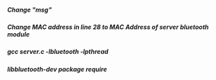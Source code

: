 ##### Change "msg"
##### Change MAC address in line 28 to MAC Address of server bluetooth module
##### gcc server.c -lbluetooth -lpthread
##### libbluetooth-dev package require
